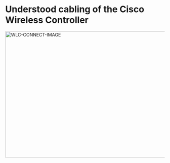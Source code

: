 # Understood cabling of the Cisco Wireless Controller


<img width="525" height="399" alt="WLC-CONNECT-IMAGE" src="https://github.com/user-attachments/assets/34d3bc37-21ce-4e26-b302-8e0f198a536d" />

